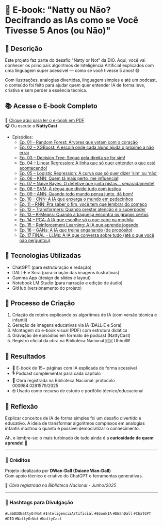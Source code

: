 # 🤖 E-book: "Natty ou Não? Decifrando as IAs como se Você Tivesse 5 Anos (ou Não)"

## 📒 Descrição

Este projeto faz parte do desafio "Natty or Not" da DIO. Aqui, você vai conhecer os principais algoritmos de Inteligência Artificial explicados com uma linguagem super acessível — como se você tivesse 5 anos! 😄

Com ilustrações, analogias divertidas, linguagem simples e até um podcast, o conteúdo foi feito para ajudar quem quer entender IA de forma leve, criativa e sem perder a essência técnica.

## 📚 Acesse o E-book Completo

📘 [Clique aqui para ler o e-book em PDF](https://gamma.app/docs/l833uxzqpr7zdid?following_id=uuu2vs8fmoohoyg&follow_on_start=true)  
🎧 Ou escute o **NattyCast**
  - Episódios:
    - [Ep. 01 – Random Forest: Árvores que votam com o coração](https://notebooklm.google.com/notebook/6e0a2abf-c542-44fe-89c2-cac4a06ba477)
    - [Ep. 02 – XGBoost: A escola onde cada aluno ajuda o próximo a não errar](https://notebooklm.google.com/notebook/a571d7ce-5f02-44fd-893f-d6e140a3603b)
    - [Ep. 03 – Decision Tree: Segue pela direita se for sim!](https://notebooklm.google.com/notebook/1c9f7d63-765f-4ff3-9bdf-c6d7b986a8a3)
    - [Ep. 04 – Linear Regression: A linha que só quer entender o que está acontecendo!](https://notebooklm.google.com/notebook/142933e9-6f96-496b-97bc-bf5c46bdae0e?pli=1)
    - [Ep. 05 – Logistic Regression: A curva que só quer dizer ‘sim’ ou ‘não’](https://notebooklm.google.com/notebook/4bd5b0c7-1cda-453a-aaa0-bdd2ffaf1103?pli=1)
    - [Ep. 06 – KNN: Quem tá mais perto, me influencia!](https://notebooklm.google.com/notebook/cefbb9c4-3c64-4966-b49a-64440008296a)
    - [Ep. 07 – Naive Bayes: O detetive que junta pistas… separadamente!](https://notebooklm.google.com/notebook/8161e832-2fe7-4e72-a0f4-a35bbe5f57e4)
    - [Ep. 08 – SVM: A régua que divide tudo com justiça](https://notebooklm.google.com/notebook/500ca8d5-85a1-4de2-b40b-7d0d54a9878c)
    - [Ep. 09 – ANN: Quando todo mundo pensa junto, dá bom!](https://notebooklm.google.com/notebook/b7852343-4d63-4d7a-b71e-8793af6d59f9)
    - [Ep. 10 – CNN: A IA que enxerga o mundo em pedacinhos](https://notebooklm.google.com/notebook/4e37599e-e229-40c9-9daa-87f7f9d15686?pli=1)
    - [Ep. 11 – RNN: Pra saber o fim, você tem que lembrar do começo](https://notebooklm.google.com/notebook/2cbdc97b-5b43-4ab6-8480-cd55a30d9686?pli=1)
    - [Ep. 12 – Transformers: Quando prestar atenção é o superpoder](https://notebooklm.google.com/notebook/88e4a27e-3e96-4f8a-94a6-64e4839cfcf0?pli=1)
    - [Ep. 13 – K-Means: Quando a bagunça encontra os grupos certos](https://notebooklm.google.com/notebook/7fa87d01-bcb0-4dc6-9137-dd7f67fdb92b?pli=1)
    - [Ep. 14 – PCA: A IA que escolhe só o que cabe na mochila](https://notebooklm.google.com/notebook/79e76bb5-75c1-449c-b5ca-3e1fadf89648?pli=1) 
    - [Ep. 15 – Reinforcement Learning: A IA que aprende jogando](https://notebooklm.google.com/notebook/0e4fa9e2-56fa-4b07-a304-6f3dbb6c6082?pli=1)
    - [Ep. 16 – GANs: A IA que treina enganando (de propósito)](https://notebooklm.google.com/notebook/7cf5fc71-0a47-400c-9c14-50f73f27e19b?pli=1)
    - [Ep. 17 FINAL – LLMs: A IA que conversa sobre tudo (até o que você não perguntou)](https://notebooklm.google.com/notebook/e1b5dbdd-c6b4-46c8-9622-11f49e7dda0b?pli=1)



## 🤖 Tecnologias Utilizadas

- ChatGPT (para estruturação e redação)
- DALL·E e Sora (para criação das imagens ilustrativas)
- Gamma App (design de slides e layout)
- Notebook LM Studio (para narração e edição de áudio)
- GitHub (versionamento do projeto)

## 🧐 Processo de Criação

1. Criação de roteiro explicando os algoritmos de IA (com versão técnica e infantil)
2. Geração de imagens educativas via IA (DALL·E e Sora)
3. Montagem do e-book visual (PDF) com estrutura didática
4. Gravação de episódios em formato de podcast (NattyCast)
5. Registro oficial da obra na Biblioteca Nacional 🇧🇷 Uhhullll!

## 🚀 Resultados

- 📘 E-book de 15+ páginas com IA explicada de forma acessível
- 🎙️ Podcast complementar para cada capítulo
- 📌 Obra registrada na Biblioteca Nacional: protocolo 000984.0281579/2025
- 🤓 Usado como recurso de estudo e portfólio técnico/educacional

## 💭 Reflexão

Explicar conceitos de IA de forma simples foi um desafio divertido e educativo. A ideia de transformar algoritmos complexos em analogias infantis mostrou o quanto é possível democratizar o conhecimento.

Ah, e lembre-se: o mais turbinado de tudo ainda é a **curiosidade de quem aprende**! 💚

---

### 📢 Créditos

Projeto idealizado por **DWan-Dall (Daiane Wan-Dall)**  
Com apoio técnico e criativo do ChatGPT e ferramentas generativas.

🧠 *Obra registrada na Biblioteca Nacional - Junho/2025*

---

### 🧩 Hashtags para Divulgação

`#LabDIONattyOrNot` `#InteligenciaArtificial` `#EbookIA` `#DWanDall` `#ChatGPT` `#DIO` `#NattyOrNot` `#NattyCast`
